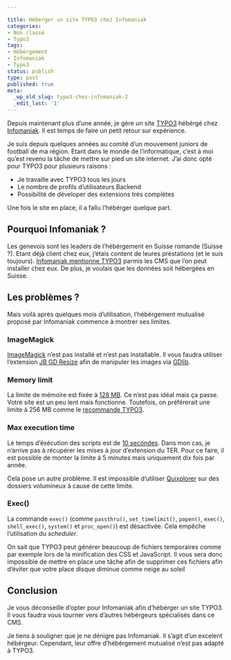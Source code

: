 ```yaml
---

title: Héberger un site TYPO3 chez Infomaniak
categories:
- Non classé
- Typo3
tags:
- Hébérgement
- Infomaniak
- Typo3
status: publish
type: post
published: true
meta:
  _wp_old_slug: typo3-chez-infomaniak-2
  _edit_last: '1'
---
```

Depuis maintenant plus d’une année, je gère un site <a title="TYPO3" href="https://www.typo3.org">TYPO3</a> hébérgé chez <a title="Infomaniak" href="https://www.infomaniak.ch">Infomaniak</a>. Il est temps de faire un petit retour sur expérience. <!--more-->

Je suis depuis quelques années au comité d’un mouvement juniors de football de ma région. Etant dans le monde de l’informatique, c’est à moi qu’est revenu la tâche de mettre sur pied un site internet. J’ai donc opté pour TYPO3 pour plusieurs raisons :
<ul>
	<li>Je travaille avec TYPO3 tous les jours</li>
	<li>Le nombre de profils d’utilisateurs Backend</li>
	<li>Possibilité de déveloper des extensions très complètes</li>
</ul>
Une fois le site en place, il a fallu l’hébérger quelque part.
<h2>Pourquoi Infomaniak ?</h2>
Les genevois sont les leaders de l’hébérgement en Suisse romande (Suisse ?). Etant déjà client chez eux, j’étais content de leures préstations (et le suis toujours). <a title="Offre d'hébérgement d'infomaniak" href="https://hebergement.dev10.dev.infomaniak.ch/commander/commander.php?&amp;language=french">Infomaniak mentionne TYPO3</a> parmis les CMS que l’on peut installer chez eux. De plus, je voulais que les données soit hébergées en Suisse.
<h2>Les problèmes ?</h2>
Mais voilà après quelques mois d’utilisation, l’hébérgement mutualisé proposé par Infomaniak commence à montrer ses limites.
<h3>ImageMagick</h3>
<a title="ImageMagick" href="https://www.imagemagick.org">ImageMagick</a> n’est pas installé et n’est pas installable. Il vous faudra utiliser l’extension <a title="Extension JB GD Resize" href="https://typo3.org/extensions/repository/view/jb_gd_resize">JB GD Resize</a> afin de manipuler les images via <a title="GD library" href="https://www.libgd.org/">GDlib</a>.
<h3>Memory limit</h3>
La limite de mémoire est fixée à <a title="Politique vis à vis de la mémoire et du temps d'exécution des scripts" href="https://hosting.infomaniak.ch/support/faq/faq_home.php?language=english&amp;faq=357?language=english">128 MB</a>. Ce n’est pas idéal mais ça passe. Votre site est un peu lent mais fonctionne.
Toutefois, on préférerait une limite à 256 MB comme le <a title="Recommandation système pour TYPO3" href="https://typo3.org/about/typo3-the-cms/system-requirements/">recommande TYPO3</a>.
<h3>Max execution time</h3>
Le temps d’éxécution des scripts est de <a title="Politique vis à vis de la mémoire et du temps d'exécution des scripts" href="https://hosting.infomaniak.ch/support/faq/faq_home.php?language=english&amp;faq=357?language=english">10 secondes</a>. Dans mon cas, je n’arrive pas à récupérer les mises à jour d’extension du TER. Pour ce faire, il est possible de monter la limite à 5 minutes mais uniquement dix fois par année.

Cela pose un autre problème. Il est impossible d’utiliser <a title="Extension TYPO3 Quixplorer" href="https://typo3.org/extensions/repository/view/t3quixplorer">Quixplorer</a> sur des dossiers volumineux à cause de cette limite.
<h3>Exec()</h3>
La commande <code>exec()</code> (comme <code>passthru()</code>, <code>set_timelimit()</code>, <code>popen()</code>, <code>exec()</code>, <code>shell_exec()</code>, <code>system()</code> et <code>proc_open()</code>) est désactivée. Cela empêche l’utilisation du <em>scheduler</em>.

On sait que TYPO3 peut générer beaucoup de fichiers temporaires comme par exemple lors de la minification des CSS et JavaScript. Il vous sera donc impossible de mettre en place une tâche afin de supprimer ces fichiers afin d’éviter que votre place disque diminue comme neige au soleil
<h2>Conclusion</h2>
Je vous déconseille d’opter pour Infomaniak afin d’hébérger un site TYPO3. Il vous faudra vous tourner vers d’autres hébérgeurs spécialisés dans ce CMS.

Je tiens à souligner que je ne dénigre pas Infomaniak. Il s’agit d’un excelent hébérgeur. Cependant, leur offre d’hébérgement mutualisé n’est pas adapté à TYPO3.
